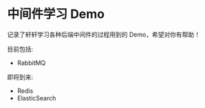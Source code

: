 # 中间件学习 Demo

记录了轩轩学习各种后端中间件的过程用到的 Demo，希望对你有帮助！

目前包括:

- RabbitMQ



即将到来:

- Redis
- ElasticSearch

